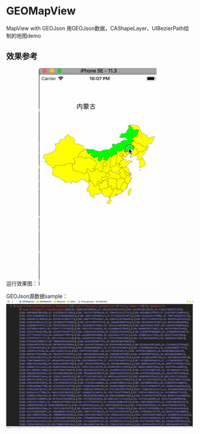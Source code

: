 # GEOMapView
MapView with GEOJson
用GEOJson数据，CAShapeLayer、UIBezierPath绘制的地图demo

## 效果参考

运行效果图：
![Image text](/screenshots/map_rec.gif)

GEOJson源数据sample：
![Image text](/screenshots/GEOJson样例数据.png)

